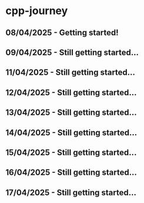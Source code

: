 # cpp-journey

## 08/04/2025 - Getting started!
## 09/04/2025 - Still getting started...
## 11/04/2025 - Still getting started...
## 12/04/2025 - Still getting started...
## 13/04/2025 - Still getting started...
## 14/04/2025 - Still getting started...
## 15/04/2025 - Still getting started...
## 16/04/2025 - Still getting started...
## 17/04/2025 - Still getting started...